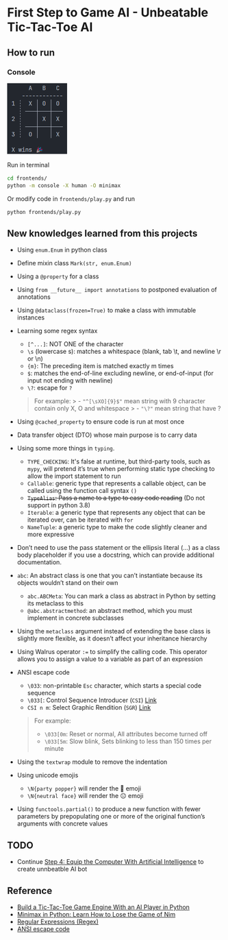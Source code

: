 # First Step to Game AI - Unbeatable Tic-Tac-Toe AI

## How to run

### Console

![](./assets/console_play.png)

Run in terminal

``` bash
cd frontends/
python -m console -X human -O minimax
```

Or modify code in `frontends/play.py` and run

``` bash
python frontends/play.py
```

## New knowledges learned from this projects

- Using `enum.Enum` in python class 
- Define mixin class `Mark(str, enum.Enum)`
- Using a `@property` for a class
- Using `from __future__ import annotations` to postponed evaluation of annotations
- Using `@dataclass(frozen=True)` to make a class with immutable instances
- Learning some regex syntax
    
    - `[^...]`: NOT ONE of the character
    - `\s` (lowercase s): matches a whitespace (blank, tab \t, and newline \r or \n)
    - `{m}`: The preceding item is matched exactly m times
    - `$`: matches the end-of-line excluding newline, or end-of-input (for input not ending with newline)
    - `\?`: escape for `?`

    > For example: 
        > - `"^[\sXO]{9}$"` mean string with 9 character contain only X, O and whitespace
        > - `"\?"` mean string that have ?

- Using `@cached_property` to ensure code is run at most once
- Data transfer object (DTO) whose main purpose is to carry data
- Using some more things in `typing`. 

    - `TYPE_CHECKING`: It's false at runtime, but third-party tools, such as `mypy`, will pretend it’s true when performing static type checking to allow the import statement to run
    - `Callable`: generic type that represents a callable object, can be called using the function call syntax `()`
    - ~~`TypeAlias`: Pass a name to a type to easy code reading~~ (Do not support in python 3.8)
    - `Iterable`: a generic type that represents any object that can be iterated over, can be iterated with `for`
    - `NameTuple`: a generic type to make the code slightly cleaner and more expressive

- Don’t need to use the pass statement or the ellipsis literal (...) as a class body placeholder if you use a docstring, which can provide additional documentation.
- `abc`: An abstract class is one that you can’t instantiate because its objects wouldn’t stand on their own

    - `abc.ABCMeta`: You can mark a class as abstract in Python by setting its metaclass to this
    - `@abc.abstractmethod`: an abstract method, which you must implement in concrete subclasses

- Using the `metaclass` argument instead of extending the base class is slightly more flexible, as it doesn’t affect your inheritance hierarchy
- Using Walrus operator `:=` to simplify the calling code. This operator allows you to assign a value to a variable as part of an expression
- ANSI escape code

    - `\033`: non-printable `Esc` character, which starts a special code sequence
    - `\033[`: Control Sequence Introducer (`CSI`) [Link](https://en.wikipedia.org/wiki/ANSI_escape_code#CSI_(Control_Sequence_Introducer)_sequences)
    - `CSI n m`: Select Graphic Rendition (`SGR`) [Link](https://en.wikipedia.org/wiki/ANSI_escape_code#SGR_(Select_Graphic_Rendition)_parameters)

    > For example: 
    > - `\033[0m`: Reset or normal, All attributes become turned off
    > - `\033[5m`: Slow blink, Sets blinking to less than 150 times per minute

- Using the `textwrap` module to remove the indentation
- Using unicode emojis

    - `\N{party popper}` will render the 🎉 emoji
    - `\N{neutral face}` will render the 😐 emoji

- Using `functools.partial()` to produce a new function with fewer parameters by prepopulating one or more of the original function’s arguments with concrete values

## TODO

- Continue [Step 4: Equip the Computer With Artificial Intelligence](https://realpython.com/tic-tac-toe-ai-python/#step-4-equip-the-computer-with-artificial-intelligence) to create unnbeatble AI bot

## Reference

- [Build a Tic-Tac-Toe Game Engine With an AI Player in Python](https://realpython.com/tic-tac-toe-ai-python/)
- [Minimax in Python: Learn How to Lose the Game of Nim](https://realpython.com/python-minimax-nim/)
- [Regular Expressions (Regex)](https://www3.ntu.edu.sg/home/ehchua/programming/howto/Regexe.html)
- [ANSI escape code](https://en.wikipedia.org/wiki/ANSI_escape_code)